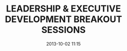 ---
date: 2013-10-02 11:15
hour: 11:15 am - 12:45 pm
title: LEADERSHIP & EXECUTIVE DEVELOPMENT BREAKOUT SESSIONS
name:
company:
location: 
categories: day1
expand:
---